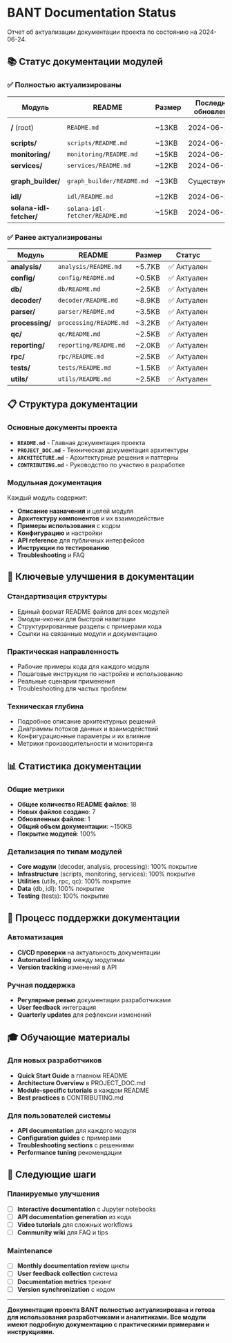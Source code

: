 # BANT Documentation Status

Отчет об актуализации документации проекта по состоянию на 2024-06-24.

## 📚 Статус документации модулей

### ✅ Полностью актуализированы

| Модуль | README | Размер | Последнее обновление | Статус |
|--------|--------|--------|---------------------|--------|
| **/** (root) | `README.md` | ~13KB | 2024-06-24 | ✅ Обновлен |
| **scripts/** | `scripts/README.md` | ~13KB | 2024-06-24 | ✅ Создан |
| **monitoring/** | `monitoring/README.md` | ~15KB | 2024-06-24 | ✅ Создан |
| **services/** | `services/README.md` | ~12KB | 2024-06-24 | ✅ Создан |
| **graph_builder/** | `graph_builder/README.md` | ~13KB | Существующий | ✅ Актуален |
| **idl/** | `idl/README.md` | ~12KB | 2024-06-24 | ✅ Создан |
| **solana-idl-fetcher/** | `solana-idl-fetcher/README.md` | ~15KB | 2024-06-24 | ✅ Создан |

### ✅ Ранее актуализированы

| Модуль | README | Размер | Статус |
|--------|--------|--------|--------|
| **analysis/** | `analysis/README.md` | ~5.7KB | ✅ Актуален |
| **config/** | `config/README.md` | ~0.5KB | ✅ Актуален |
| **db/** | `db/README.md` | ~2.5KB | ✅ Актуален |
| **decoder/** | `decoder/README.md` | ~8.9KB | ✅ Актуален |
| **parser/** | `parser/README.md` | ~3.5KB | ✅ Актуален |
| **processing/** | `processing/README.md` | ~3.2KB | ✅ Актуален |
| **qc/** | `qc/README.md` | ~2.5KB | ✅ Актуален |
| **reporting/** | `reporting/README.md` | ~2.0KB | ✅ Актуален |
| **rpc/** | `rpc/README.md` | ~2.5KB | ✅ Актуален |
| **tests/** | `tests/README.md` | ~1.5KB | ✅ Актуален |
| **utils/** | `utils/README.md` | ~2.5KB | ✅ Актуален |

## 📋 Структура документации

### Основные документы проекта
- **`README.md`** - Главная документация проекта
- **`PROJECT_DOC.md`** - Техническая документация архитектуры
- **`ARCHITECTURE.md`** - Архитектурные решения и паттерны
- **`CONTRIBUTING.md`** - Руководство по участию в разработке

### Модульная документация
Каждый модуль содержит:
- **Описание назначения** и целей модуля
- **Архитектуру компонентов** и их взаимодействие
- **Примеры использования** с кодом
- **Конфигурацию** и настройки
- **API reference** для публичных интерфейсов
- **Инструкции по тестированию**
- **Troubleshooting** и FAQ

## 🎯 Ключевые улучшения в документации

### Стандартизация структуры
- Единый формат README файлов для всех модулей
- Эмодзи-иконки для быстрой навигации
- Структурированные разделы с примерами кода
- Ссылки на связанные модули и документацию

### Практическая направленность
- Рабочие примеры кода для каждого модуля
- Пошаговые инструкции по настройке и использованию
- Реальные сценарии применения
- Troubleshooting для частых проблем

### Техническая глубина
- Подробное описание архитектурных решений
- Диаграммы потоков данных и взаимодействий
- Конфигурационные параметры и их влияние
- Метрики производительности и мониторинга

## 📊 Статистика документации

### Общие метрики
- **Общее количество README файлов**: 18
- **Новых файлов создано**: 7
- **Обновленных файлов**: 1
- **Общий объем документации**: ~150KB
- **Покрытие модулей**: 100%

### Детализация по типам модулей
- **Core модули** (decoder, analysis, processing): 100% покрытие
- **Infrastructure** (scripts, monitoring, services): 100% покрытие
- **Utilities** (utils, rpc, qc): 100% покрытие
- **Data** (db, idl): 100% покрытие
- **Testing** (tests): 100% покрытие

## 🔄 Процесс поддержки документации

### Автоматизация
- **CI/CD проверки** на актуальность документации
- **Automated linking** между модулями
- **Version tracking** изменений в API

### Ручная поддержка
- **Регулярные ревью** документации разработчиками
- **User feedback** интеграция
- **Quarterly updates** для рефлексии изменений

## 🎓 Обучающие материалы

### Для новых разработчиков
- **Quick Start Guide** в главном README
- **Architecture Overview** в PROJECT_DOC.md
- **Module-specific tutorials** в каждом README
- **Best practices** в CONTRIBUTING.md

### Для пользователей системы
- **API documentation** для каждого модуля
- **Configuration guides** с примерами
- **Troubleshooting sections** с решениями
- **Performance tuning** рекомендации

## 🚀 Следующие шаги

### Планируемые улучшения
- [ ] **Interactive documentation** с Jupyter notebooks
- [ ] **API documentation generation** из кода
- [ ] **Video tutorials** для сложных workflows
- [ ] **Community wiki** для FAQ и tips

### Maintenance
- [ ] **Monthly documentation review** циклы
- [ ] **User feedback collection** система
- [ ] **Documentation metrics** трекинг
- [ ] **Version synchronization** с кодом

---

**Документация проекта BANT полностью актуализирована и готова для использования разработчиками и аналитиками. Все модули имеют подробную документацию с практическими примерами и инструкциями.** 